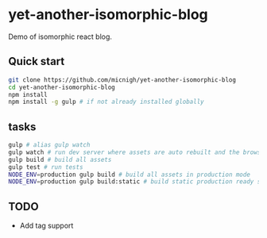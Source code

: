 # yet-another-isomorphic-blog

Demo of isomorphic react blog.

## Quick start

```bash
git clone https://github.com/micnigh/yet-another-isomorphic-blog
cd yet-another-isomorphic-blog
npm install
npm install -g gulp # if not already installed globally

```

## tasks

```bash
gulp # alias gulp watch
gulp watch # run dev server where assets are auto rebuilt and the browser is reloaded once build is complete
gulp build # build all assets
gulp test # run tests
NODE_ENV=production gulp build # build all assets in production mode
NODE_ENV=production gulp build:static # build static production ready site

```

## TODO

- Add tag support
